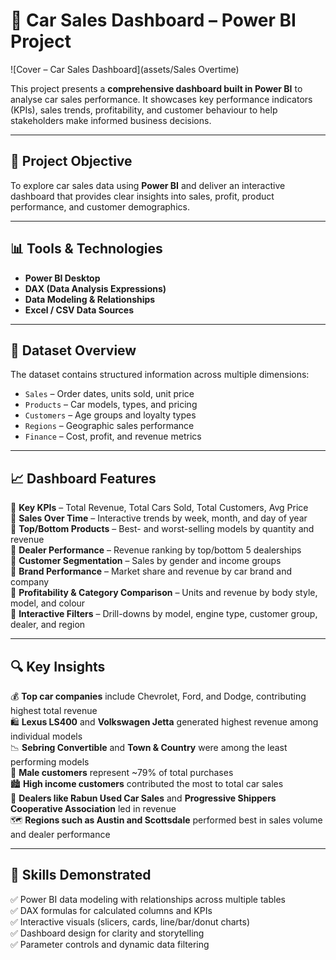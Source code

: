 # 🚗 Car Sales Dashboard – Power BI Project
![Cover – Car Sales Dashboard](assets/Sales Overtime)

This project presents a **comprehensive dashboard built in Power BI** to analyse car sales performance. It showcases key performance indicators (KPIs), sales trends, profitability, and customer behaviour to help stakeholders make informed business decisions.

---

## 🎯 Project Objective

To explore car sales data using **Power BI** and deliver an interactive dashboard that provides clear insights into sales, profit, product performance, and customer demographics.

---

## 📊 Tools & Technologies

- **Power BI Desktop**  
- **DAX (Data Analysis Expressions)**  
- **Data Modeling & Relationships**  
- **Excel / CSV Data Sources**

---

## 📁 Dataset Overview

The dataset contains structured information across multiple dimensions:

- `Sales` – Order dates, units sold, unit price  
- `Products` – Car models, types, and pricing  
- `Customers` – Age groups and loyalty types  
- `Regions` – Geographic sales performance  
- `Finance` – Cost, profit, and revenue metrics

---

## 📈 Dashboard Features

🔹 **Key KPIs** – Total Revenue, Total Cars Sold, Total Customers, Avg Price   
🔹 **Sales Over Time** – Interactive trends by week, month, and day of year  
🔹 **Top/Bottom Products** – Best- and worst-selling models by quantity and revenue  
🔹 **Dealer Performance** – Revenue ranking by top/bottom 5 dealerships  
🔹 **Customer Segmentation** – Sales by gender and income groups  
🔹 **Brand Performance** – Market share and revenue by car brand and company  
🔹 **Profitability & Category Comparison** – Units and revenue by body style, model, and colour  
🔹 **Interactive Filters** – Drill-downs by model, engine type, customer group, dealer, and region

---

## 🔍 Key Insights

💰 **Top car companies** include Chevrolet, Ford, and Dodge, contributing highest total revenue  
🛍️ **Lexus LS400** and **Volkswagen Jetta** generated highest revenue among individual models  
📉 **Sebring Convertible** and **Town & Country** were among the least performing models  
🧍 **Male customers** represent ~79% of total purchases  
🏙️ **High income customers** contributed the most to total car sales  
📌 **Dealers like Rabun Used Car Sales** and **Progressive Shippers Cooperative Association** led in revenue  
🗺️ **Regions such as Austin and Scottsdale** performed best in sales volume and dealer performance

---

## 🧠 Skills Demonstrated

 ✅ Power BI data modeling with relationships across multiple tables  
 ✅ DAX formulas for calculated columns and KPIs  
 ✅ Interactive visuals (slicers, cards, line/bar/donut charts)  
 ✅ Dashboard design for clarity and storytelling  
 ✅ Parameter controls and dynamic data filtering



